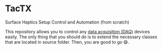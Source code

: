 # TacTX
Surface Haptics Setup Control and Automation (from scratch)

This repository allows you to control any [data acquisition (DAQ)](https://en.wikipedia.org/wiki/Data_acquisition) devices easily. The only thing that you should do is to extend the necessary classes that are located in source folder. Then, you are good to go :smile:.
